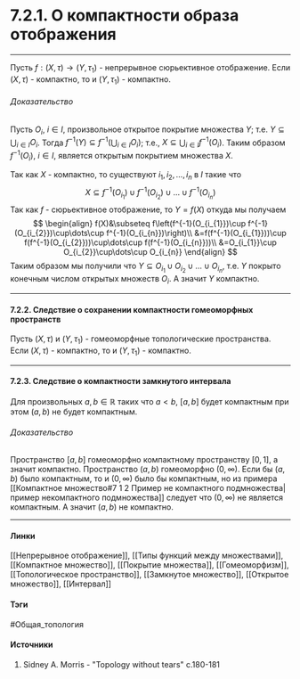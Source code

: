 # 7.2.1. О компактности образа отображения
***
Пусть $f:(X,\tau)\to(Y,\tau_{1})$ - непрерывное сюрьективное отображение. Если $(X,\tau)$ - компактно, то и $(Y,\tau_{1})$ - компактно.
###### Доказательство
Пусть $O_{i}$, $i\in I$, произвольное открытое покрытие множества $Y$; т.е. $Y\subseteq\bigcup_{i\in I}O_{i}$. Тогда $f^{-1}(Y)\subseteq f^{-1}\left(\bigcup_{i\in I}O_{i}\right)$; т.е., $X\subseteq\bigcup_{i\in I}f^{-1}(O_{i})$. Таким образом $f^{-1}(O_{i})$, $i\in I$, является открытым покрытием множества $X$.

Так как $X$ - компактно, то существуют $i_{1},i_{2},\dots,i_{n}$ в $I$ такие что
$$
X\subseteq f^{-1}(O_{i_{1}})\cup f^{-1}(O_{i_{2}})\cup\dots\cup f^{-1}(O_{i_{n}})
$$
Так как $f$ - сюрьективное отображение, то $Y=f(X)$ откуда мы получаем
$$
\begin{align}
f(X)&\subseteq f\left(f^{-1}(O_{i_{1}})\cup f^{-1}(O_{i_{2}})\cup\dots\cup f^{-1}(O_{i_{n}})\right)\\
&=f(f^{-1}(O_{i_{1}}))\cup f(f^{-1}(O_{i_{2}}))\cup\dots\cup f(f^{-1}(O_{i_{n}}))\\
&=O_{i_{1}}\cup O_{i_{2}}\cup\dots\cup O_{i_{n}}
\end{align}
$$
Таким образом мы получили что $Y\subseteq O_{i_{1}}\cup O_{i_{2}}\cup\dots\cup O_{i_{n}}$, т.е. $Y$ покрыто конечным числом открытых множеств $O_{i}$. А значит $Y$ компактно.
***
#### 7.2.2. Следствие о сохранении компактности гомеоморфных пространств
Пусть $(X,\tau)$ и $(Y,\tau_{1})$ - гомеоморфные топологические пространства. Если $(X,\tau)$ - компактно, то и $(Y,\tau_{1})$ - компактно.
***
#### 7.2.3. Следствие о компактности замкнутого интервала
Для произвольных $a,b\in\mathbb{R}$ таких что $a<b$, $[a,b]$ будет компактным при этом $(a,b)$ не будет компактным.
###### Доказательство
Пространство $[a,b]$ гомеоморфно компактному пространству $[0,1]$, а значит компактно.
Пространство $(a,b)$ гомеоморфно $(0,\infty)$. Если бы $(a,b)$ было компактным, то и $(0,\infty)$ было бы компактным, но из примера [[Компактное множество#7 1 2 Пример не компактного подмножества|пример некомпактного подмножества]] следует что $(0,\infty)$ не является компактным. А значит $(a,b)$ не компактно.
***
#### Линки
 [[Непрерывное отображение]],
 [[Типы функций между множествами]],
 [[Компактное множество]],
 [[Покрытие множества]],
 [[Гомеоморфизм]],
 [[Топологическое пространство]],
 [[Замкнутое множество]],
 [[Открытое множество]],
 [[Интервал]]
#### Тэги
 #Общая_топология 
#### Источники
1. Sidney A. Morris - "Topology without tears" c.180-181